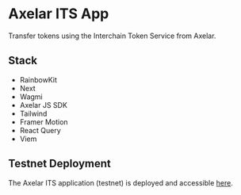 # Axelar ITS App

Transfer tokens using the Interchain Token Service from Axelar.

## Stack

- RainbowKit
- Next
- Wagmi
- Axelar JS SDK
- Tailwind
- Framer Motion
- React Query
- Viem

## Testnet Deployment

The Axelar ITS application (testnet) is deployed and accessible [here](https://axelar-its.vercel.app/).
